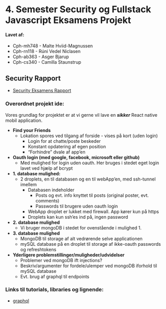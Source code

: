 # 4. Semester Security og Fullstack Javascript Eksamens Projekt
#### Lavet af:
* Cph-mh748 - Malte Hviid-Magnussen 
* Cph-rn118 - Rúni Vedel Niclasen 
* Cph-ab363 - Asger Bjarup 
* Cph-cs340 - Camilla Staunstrup 

## Security Rapport
* [Security Eksamens Rapport](https://github.com/Hold-Krykke/Security_and_FullstackJavascript_Exam/blob/master/RAPPORT.md)
### Overordnet projekt ide:
Vores grundlag for projektet er at vi gerne vil lave en *__sikker__* React native mobil application. 

* __Find your Friends__
  * Lokation spores ved tilgang af forside - vises på kort (uden login)
    * Login for at chatte/poste beskeder
    * Konstant opdatering af egen position
    * “Forhindre” dvale af app’en
* __Oauth login (med google, facebook, microsoft eller github)__
  * Med mulighed for login uden oauth. Her bruges i stedet eget login lavet ved hjælp af bcrypt
* __1. database mulighed:__ 
  * 2 droplets, en til databasen og en til webApp’en, med ssh-tunnel imellem
    * Databasen indeholder 
      * Posts og evt. info knyttet til posts (original poster, evt. comments)
      * Passwords til brugere uden oauth login
    * WebApp droplet er lukket med firewall. App kører kun på https
    * Droplets kan kun ssh’es ind på, ingen password
* __2. database mulighed__
  * Vi bruger mongoDB i stedet for ovenstående i mulighed 1. 
* __3. database mulighed__
  * MongoDB til storage af alt vedrørende selve applicationen
  * mySQL database på en droplet til storage af ikke-oauth passwords og refreshtokens 
* __Yderligere problemstillinger/muligheder/udvidelser__
  * Problemer ved mongoDB ift injections?
  * Beskriv/argumenter for fordele/ulemper ved mongoDB iforhold til mySQL database
  * Evt. brug af graphql til endpoints


### Links til tutorials, libraries og lignende:
* [graphql](https://graphql.org/)

